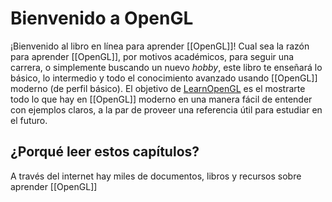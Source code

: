 # Bienvenido a OpenGL

¡Bienvenido al libro en línea para aprender [[OpenGL]]! Cual sea la razón para aprender [[OpenGL]], por motivos académicos, para seguir una carrera, o simplemente buscando un nuevo _hobby_, este libro te enseñará lo básico, lo intermedio y todo el conocimiento avanzado usando [[OpenGL]] moderno (de perfil básico). El objetivo de [LearnOpenGL](https://learnopengl.com) es el mostrarte todo lo que hay en [[OpenGL]] moderno en una manera fácil de entender con ejemplos claros, a la par de proveer una referencia útil para estudiar en el futuro.

## ¿Porqué leer estos capítulos?
A través del internet hay miles de documentos, libros y recursos sobre aprender [[OpenGL]]